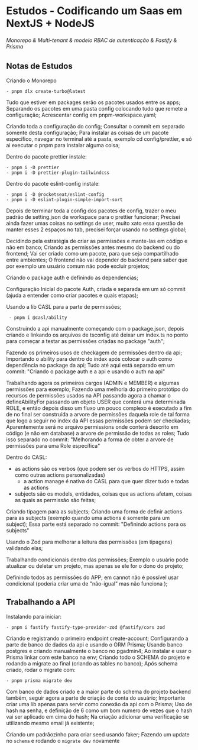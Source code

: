 # Estudos - Codificando um Saas em NextJS + NodeJS

###### Monorepo & Multi-tenant & modelo RBAC de autenticação & Fastify & Prisma

## Notas de Estudos

Criando o Monorepo

```
- pnpm dlx create-turbo@latest

```

Tudo que estiver em packages serão os pacotes usados entre os apps;
Separando os pacotes em uma pasta config colocando tudo que remete a configuração;
Acrescentar config em pnpm-workspace.yaml;

Criando toda a configuração do config; Consultar o commit em separado somente desta configuração;
Para instalar as coisas de um pacote específico, navegar no terminal até a pasta, exemplo cd config/prettier, e só ai executar o pnpm para instalar alguma coisa;

Dentro do pacote prettier instale:

```
- pnpm i -D prettier
- pnpm i -D prettier-plugin-tailwindcss

```

Dentro do pacote eslint-config instale:

```
- pnpm i -D @rocketseat/eslint-config
- pnpm i -D eslint-plugin-simple-import-sort

```

Depois de terminar toda a config dos pacotes de config, trazer o meu padrão de setting.json de workspace para o prettier funcionar;
Precisei ainda fazer umas coisas no settings de user, muito xato essa questão de manter esses 2 espaços no tab, precisei forçar usando no settings global;

Decidindo pela estratégia de criar as permissões e mante-las em código e não em banco;
Criando as permissões antes mesmo do backend ou do frontend;
Vai ser criado como um pacote, para que seja compartilhado entre ambientes; O frontend não vai depender do backend para saber que por exemplo um usuário comum não pode excluir projetos;

Criando o package auth e definindo as dependencias;

Configuração Inicial do pacote Auth, criada e separada em um só commit (ajuda a entender como criar pacotes e quais etapas);

Usando a lib CASL para a parte de permissões;

```
 - pnpm i @casl/ability
```

Construindo a api manualmente começando com o package.json, depois criando e linkando os arquivos de tsconfig até deixar um index.ts no ponto para começar a testar as permissões criadas no package "auth";

Fazendo os primeiros usos de checkagem de permissões dentro da api;
Importando o ability para dentro do index após colocar o auth como dependência no package da api;
Tudo até aqui está separado em um commit: "Criando o package auth e a api e usando o auth na api"

Trabalhando agora os primeiros cargos (ADMIN e MEMBER) e algumas permissões para exemplo;
Fazendo uma melhoria do primeiro protótipo do recursos de permissões usados na API passando agora a chamar o defineAbilityFor passando um objeto USER que conterá uma determinada ROLE, e então depois disso um fluxo um pouco complexo é executado a fim de no final ser construída a arvore de permissões daquela role de tal forma que logo a seguir no index da API essas permissões podem ser checkadas;
Aparentemente será no arquivo permissions onde conterá descrito em código (e não em database) a arvore de permissão de todas as roles;
Tudo isso separado no commit: "Melhorando a forma de obter a arvore de permissões para uma Role específica"

Dentro do CASL:

- as actions são os verbos (que podem ser os verbos do HTTPS, assim como outras actions personalizadas)
  - a action manage é nativa do CASL para que quer dizer tudo e todas as actions
- subjects são os models, entidades, coisas que as actions afetam, coisas as quais as permissão são feitas;

Criando tipagem para as subjects; Criando uma forma de definir actions para as subjects (exemplo quando uma actions é somente para um subject);
Essa parte está separado no commit: "Definindo actions para os subjects"

Usando o Zod para melhorar a leitura das permissões (em tipagens) validando elas;

Trabalhando condicionais dentro das permissões; Exemplo o usuário pode atualizar ou deletar um projeto, mas apenas se ele for o dono do projeto;

Definindo todos as permissões do APP;
em cannot não é possível usar condicional (poderia criar uma de "não-igual" mas não funciona );

## Trabalhando a API

Instalando para iniciar:

```
- pnpm i fastify fastify-type-provider-zod @fastify/cors zod
```

Criando e registrando o primeiro endpoint create-account;
Configurando a parte de banco de dados da api e usando o ORM Prisma;
Usando banco postgres e criando manualmente o banco no pgadmin4;
Ao instalar e usar o Prisma linkar com este banco na env;
Criando todo o SCHEMA do projeto e rodando a migrate ao final (criando as tables no banco);
Após schema criado, rodar o migrate com:

```
- pnpm prisma migrate dev
```

Com banco de dados criado e a maior parte do schema do projeto backend também, seguir agora a parte de criação de conta do usuário;
Importante criar uma lib apenas para servir como conexão da api com o Prisma;
Uso de hash na senha, e definição de 6 como um bom numero de vezes que o hash vai ser aplicado em cima do hash;
Na criação adicionar uma verificação se utilizando mesmo email já existente;

Criando um padrãozinho para criar seed usando faker;
Fazendo um update no `schema` e rodando o `migrate dev` novamente
